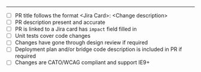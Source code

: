 

---
- [ ] PR title follows the format \<Jira Card\>: \<Change description\>
- [ ] PR description present and accurate
- [ ] PR is linked to a Jira card has `impact` field filled in
- [ ] Unit tests cover code changes
- [ ] Changes have gone through design review if required
- [ ] Deployment plan and/or bridge code description is included in PR if required
- [ ] Changes are CATO/WCAG compliant and support IE9+

